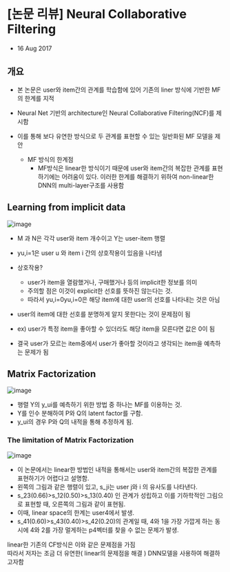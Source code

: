 # [논문 리뷰] Neural Collaborative Filtering
- 16 Aug 2017

## 개요
- 본 논문은 user와 item간의 관계를 학습함에 있어 기존의 liner 방식에 기반한 MF의 한계를 지적
- Neural Net 기반의 architecture인 Neural Collaborative Filtering(NCF)를 제시함
-  이를 통해 보다 유연한 방식으로 두 관계를 표현할 수 있는 일반화된 MF 모델을 제안

	- MF 방식의 한계점
		- MF방식은 linear한 방식이기 때문에 user와 item간의 복잡한 관계를 표현하기에는 어려움이 있다. 이러한 한계를 해결하기 위하여 non-linear한 DNN의 multi-layer구조를 사용함

## Learning from implicit data
![image](https://user-images.githubusercontent.com/78646691/167337415-97e8175d-4df4-40da-812b-d4eff22767b7.png)

- M 과 N은 각각 user와 item 개수이고 Y는 user-item 행렬
- yu,i=1은 user u 와 item i 간의 상호작용이 있음을 나타냄  
- 	
	상호작용?
	- user가 item을 열람했거나, 구매했거나 등의 implicit한 정보를 의미  
	- 주의할 점은 이것이 explicit한 선호를 뜻하진 않는다는 것.  
	- 따라서 yu,i=0yu,i=0은 해당 item에 대한 user의 선호를 나타내는 것은 아님

- user의 item에 대한 선호를 분명하게 알지 못한다는 것이 문제점이 됨
- ex) user가 특정 item을 좋아할 수 있더라도 해당 item을 모른다면 값은 0이 됨
- 결국 user가 모르는 item중에서 user가 좋아할 것이라고 생각되는 item을 예측하는 문제가 됨

## Matrix Factorization
![image](https://user-images.githubusercontent.com/78646691/167338865-9b473dbb-7b48-44f0-ae22-f2a721d4ed1a.png)

- 행렬 Y의 y_ui를 예측하기 위한 방법 중 하나는 MF를 이용하는 것.
- Y를 인수 분해하여 P와 Q의 latent factor를 구함.
- y_ui의 경우 P와 Q의 내적을 통해 추정하게 됨.

### The limitation of Matrix Factorization
![image](https://user-images.githubusercontent.com/78646691/167339155-4701e672-44c5-4dbd-8220-c2355e34c95b.png)

- 이 논문에서는 linear한 방법인 내적을 통해서는 user와 item간의 복잡한 관계를 표현하기가 어렵다고 설명함. 
- 왼쪽의 그림과 같은 행렬이 있고, s_ji는 user j와 i 의 유사도를 나타낸다.
- s_23(0.66)>s_12(0.50)>s_13(0.40) 인 관계가 성립하고 이를 기하학적인 그림으로 표현할 때, 오른쪽의 그림과 같이 표현됨.
- 이때, linear space의 한계는 user4에서 발생. 
- s_41(0.60)>s_43(0.40)>s_42(0.20)의 관계일 때, 4와 1을 가장 가깝게 하는 동시에 4와 2를 가장 멀게하는 p4벡터를 찾을 수 없는 문제가 발생. 

linear한 기존의 CF방식은 이와 같은 문제점을 가짐  
따라서 저자는 조금 더 유연한( linear의 문제점을 해결 ) DNN모델을 사용하여 해결하고자함

